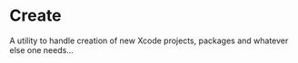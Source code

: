 # Create

A utility to handle creation of new Xcode projects, packages and whatever else one needs…
